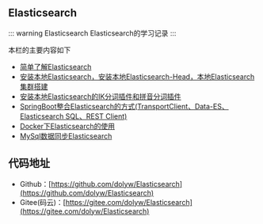 ## Elasticsearch

::: warning Elasticsearch
Elasticsearch的学习记录
:::

本栏的主要内容如下

* [简单了解Elasticsearch](00-GettingStarted.html)
* [安装本地Elasticsearch，安装本地Elasticsearch-Head，本地Elasticsearch集群搭建](01-LocalInstallation.html)
* [安装本地Elasticsearch的IK分词插件和拼音分词插件](02-LocalInstallationIK.html)
* [SpringBoot整合Elasticsearch的方式(TransportClient、Data-ES、Elasticsearch SQL、REST Client)](03-SpringBootES.html)
* [Docker下Elasticsearch的使用](04-DockerES.html)
* [MySql数据同步Elasticsearch](05-MySqlES.html)

## 代码地址

* Github：[https://github.com/dolyw/Elasticsearch](https://github.com/dolyw/Elasticsearch)
* Gitee(码云)：[https://gitee.com/dolyw/Elasticsearch](https://gitee.com/dolyw/Elasticsearch)
